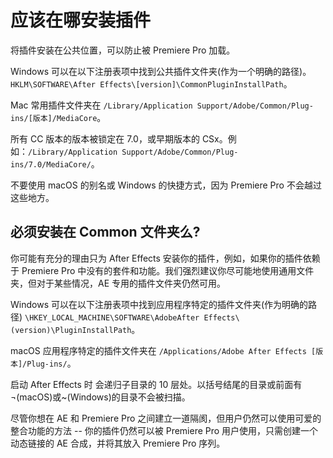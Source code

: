 # 应该在哪安装插件

将插件安装在公共位置，可以防止被 Premiere Pro 加载。

Windows 可以在以下注册表项中找到公共插件文件夹(作为一个明确的路径)。`HKLM\SOFTWARE\After Effects\[version]\CommonPluginInstallPath`。

Mac 常用插件文件夹在 `/Library/Application Support/Adobe/Common/Plug-ins/[版本]/MediaCore`。

所有 CC 版本的版本被锁定在 7.0，或早期版本的 CSx。例如：`/Library/Application Support/Adobe/Common/Plug-ins/7.0/MediaCore/`。

不要使用 macOS 的别名或 Windows 的快捷方式，因为 Premiere Pro 不会越过这些地方。

## 必须安装在 Common 文件夹么?

你可能有充分的理由只为 After Effects 安装你的插件，例如，如果你的插件依赖于 Premiere Pro 中没有的套件和功能。我们强烈建议你尽可能地使用通用文件夹，但对于某些情况，AE 专用的插件文件夹仍然可用。

Windows 可以在以下注册表项中找到应用程序特定的插件文件夹(作为明确的路径) `\HKEY_LOCAL_MACHINE\SOFTWARE\AdobeAfter Effects\(version)\PluginInstallPath`。

macOS 应用程序特定的插件文件夹在 `/Applications/Adobe After Effects [版本]/Plug-ins/`。

启动 After Effects 时 会递归子目录的 10 层处。以括号结尾的目录或前面有 ¬(macOS)或~(Windows)的目录不会被扫描。

尽管你想在 AE 和 Premiere Pro 之间建立一道隔阂，但用户仍然可以使用可爱的整合功能的方法 -- 你的插件仍然可以被 Premiere Pro 用户使用，只需创建一个动态链接的 AE 合成，并将其放入 Premiere Pro 序列。
